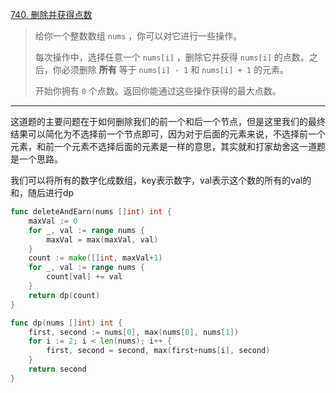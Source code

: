 [740. 删除并获得点数](https://leetcode.cn/problems/delete-and-earn/)

> 给你一个整数数组 `nums` ，你可以对它进行一些操作。
>
> 每次操作中，选择任意一个 `nums[i]` ，删除它并获得 `nums[i]` 的点数。之后，你必须删除 **所有** 等于 `nums[i] - 1` 和 `nums[i] + 1` 的元素。
>
> 开始你拥有 `0` 个点数。返回你能通过这些操作获得的最大点数。

---

这道题的主要问题在于如何删除我们的前一个和后一个节点，但是这里我们的最终结果可以简化为不选择前一个节点即可，因为对于后面的元素来说，不选择前一个元素，和前一个元素不选择后面的元素是一样的意思，其实就和打家劫舍这一道题是一个思路。

我们可以将所有的数字化成数组，key表示数字，val表示这个数的所有的val的和，随后进行dp

```go
func deleteAndEarn(nums []int) int {
    maxVal := 0
    for _, val := range nums {
        maxVal = max(maxVal, val)
    }
    count := make([]int, maxVal+1)
    for _, val := range nums {
        count[val] += val
    }
    return dp(count)
}

func dp(nums []int) int {
    first, second := nums[0], max(nums[0], nums[1])
    for i := 2; i < len(nums); i++ {
        first, second = second, max(first+nums[i], second)
    }
    return second
}
```

